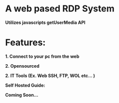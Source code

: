 # A web pased RDP System

**Utilizes javascripts getUserMedia API**

#   Features:
**1. Connect to your pc from the web**

**2. Opensourced**

**2. IT Tools (Ex. Web SSH, FTP, WOL etc... )**

**Self Hosted Guide:**

**Coming Soon...**
